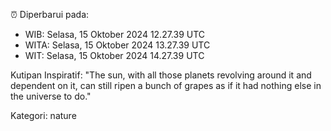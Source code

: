 ⏰ Diperbarui pada:
- WIB: Selasa, 15 Oktober 2024 12.27.39 UTC
- WITA: Selasa, 15 Oktober 2024 13.27.39 UTC
- WIT: Selasa, 15 Oktober 2024 14.27.39 UTC

Kutipan Inspiratif:
"The sun, with all those planets revolving around it and dependent on it, can still ripen a bunch of grapes as if it had nothing else in the universe to do."


Kategori: nature

